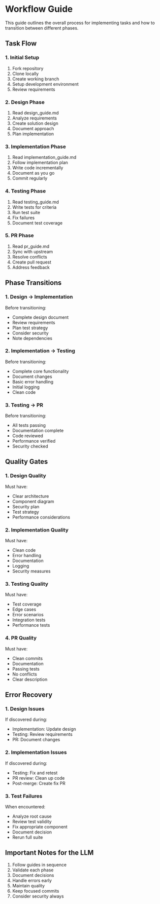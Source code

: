 # Workflow Guide

This guide outlines the overall process for implementing tasks and how to transition between different phases.

## Task Flow

### 1. Initial Setup

1. Fork repository
2. Clone locally
3. Create working branch
4. Setup development environment
5. Review requirements

### 2. Design Phase

1. Read design_guide.md
2. Analyze requirements
3. Create solution design
4. Document approach
5. Plan implementation

### 3. Implementation Phase

1. Read implementation_guide.md
2. Follow implementation plan
3. Write code incrementally
4. Document as you go
5. Commit regularly

### 4. Testing Phase

1. Read testing_guide.md
2. Write tests for criteria
3. Run test suite
4. Fix failures
5. Document test coverage

### 5. PR Phase

1. Read pr_guide.md
2. Sync with upstream
3. Resolve conflicts
4. Create pull request
5. Address feedback

## Phase Transitions

### 1. Design → Implementation

Before transitioning:

- Complete design document
- Review requirements
- Plan test strategy
- Consider security
- Note dependencies

### 2. Implementation → Testing

Before transitioning:

- Complete core functionality
- Document changes
- Basic error handling
- Initial logging
- Clean code

### 3. Testing → PR

Before transitioning:

- All tests passing
- Documentation complete
- Code reviewed
- Performance verified
- Security checked

## Quality Gates

### 1. Design Quality

Must have:

- Clear architecture
- Component diagram
- Security plan
- Test strategy
- Performance considerations

### 2. Implementation Quality

Must have:

- Clean code
- Error handling
- Documentation
- Logging
- Security measures

### 3. Testing Quality

Must have:

- Test coverage
- Edge cases
- Error scenarios
- Integration tests
- Performance tests

### 4. PR Quality

Must have:

- Clean commits
- Documentation
- Passing tests
- No conflicts
- Clear description

## Error Recovery

### 1. Design Issues

If discovered during:

- Implementation: Update design
- Testing: Review requirements
- PR: Document changes

### 2. Implementation Issues

If discovered during:

- Testing: Fix and retest
- PR review: Clean up code
- Post-merge: Create fix PR

### 3. Test Failures

When encountered:

- Analyze root cause
- Review test validity
- Fix appropriate component
- Document decision
- Rerun full suite

## Important Notes for the LLM

1. Follow guides in sequence
2. Validate each phase
3. Document decisions
4. Handle errors early
5. Maintain quality
6. Keep focused commits
7. Consider security always
